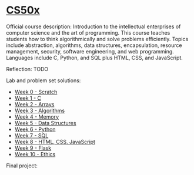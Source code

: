 # [CS50x](https://cs50.harvard.edu/x/2021/)

Official course description: Introduction to the intellectual enterprises of computer science and the art of programming. This course teaches students how to think algorithmically and solve problems efficiently. Topics include abstraction, algorithms, data structures, encapsulation, resource management, security, software engineering, and web programming. Languages include C, Python, and SQL plus HTML, CSS, and JavaScript.

Reflection: TODO

Lab and problem set solutions:

- [Week 0 - Scratch](Week1-C/pset1)
- [Week 1 - C]()
- [Week 2 - Arrays]()
- [Week 3 - Algorithms]()
- [Week 4 - Memory]()
- [Week 5 - Data Structures]()
- [Week 6 - Python]()
- [Week 7 - SQL]()
- [Week 8 - HTML, CSS, JavaScript]()
- [Week 9 - Flask]()
- [Week 10 - Ethics]()

Final project:

